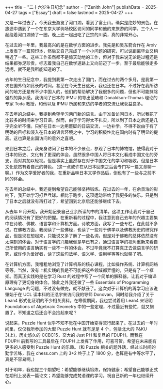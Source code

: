 +++
title = "二十六岁生日纪念"
author = ["Zenith John"]
publishDate = 2025-04-27
tags = ["Essay"]
draft = false
lastmod = 2025-04-27
+++

又是一年过去了。今天我去游览了河口湖，看到了富士山。确实是绝妙的景色。在旅途中遇到了一个在东京大学驹场校区访问的同学和他的来旅游的同学。三个人一起绕着河口湖骑了一圈，晚上还一起出吃了正宗的川菜，真的非常开心。

在过去的一年里，我最高兴的是在数学方面的进步。我先是和吴东箭合作在 Arxiv 上发表了一篇预印本，然后又自己完成了一个小问题的研究，可以说距离毕业又稍稍近了一些。这些工作虽然都不是惊天动地的工作，但对于我来说无论是过程还是结果都弥足珍贵，标志着我自己在数学道路上又向前迈了一步。至于最后能够走多远呢，就不是我所能知道的了。

去年的生日纪念中，我提到我第一次走出了国门，而在过去的两个多月，是我第一次在国外待如此长的时间，甚至在今天生日这天，我也还在日本。不过好在我所访问的地方还是有不少中国人的，他们的帮助解决了我很多的问题，但也不可能抹除强烈的异乡感。我访问了日本的 IPMU 的导出范畴和 Donaldson-Thomas 理论的专家 Toda 教授，和他以及 IPMU 所属和来访的学者的交流让我获益良多。

在去年的总结中，我提到希望学习两门新的语言。由于准备访问日本，所以我花了比较多的时间来学习日语。然而，由于学习得太不扎实，所以到了日本之后还是几乎完全听不懂。只好在日本一边用蹩脚的日语交流，一边补学。不得不说由于有了明确的目标和浸入在日本的语言环境之中，学习的积极性比在国内时有了明显的提高。这也算是出国访问的意外之喜吧。

来到日本之后，我亲身访问了日本的不少景点，参观了日本的博物馆，使得我对于日本的历史、文化有了更深的体会。虽然很多中国人将日本文化看成中国文化的旁支，而对其加以轻视。但是事实上虽然存在对于中国文化的学习和吸收，但是日本文化依然有着自己的特色。（这一点或许在从日本回来之后会专门写一篇文章聊一聊。）作为文学爱好者的我，在重新品味日本文学作品后，倒也有了一些与之前不同的体会。

在去年的总结中，我还提到希望自己能够坚持锻炼。在过去的一年，在余景浩的影响下，我开始学习打乒乓球。相比于跑步，这项运动带给了我更多的快乐。只是到了日本之后就没有再打过了，希望回到北京后还能够继续下去。

从去年 9 月开始，我开始记录自己业余所读的书的清单。这项工作让我对于自己的阅读情况有了更好的把握。在重新看的过程中，我注意到自己去年的兴趣主要集中在诗歌、佛教、语言学和计算机方面。诗歌方面，我写了一些专栏，在此就不多说。在佛教方面，我阅读了一些佛经，也读了一些对于佛学以及佛教历史的研究作品，但是现在想起来，只能说又多了解了一些名词，但是对于佛教的总体依然没有太深刻的体会。对于语言学的兴趣我倒是早已有之，通过语言学的视角重新来看自己所使用的语言确实有一些不一样的体会。不过毕竟我不打算真正去做语言学的研究，或许作为爱好者，读了这些句法学、语义学、语用学等等也就够了吧。

在计算机方面，我粗粗地浏览了计算机系的核心课程，比如操作系统、计算机网络等等。当然，没有上机实践的我是不可能把这些领域都弄懂的，只是有了一个框架。而真正实践的是在学习 Rust 的过程中写了一个简单的解释器，让我对于编译原理有了更切身的体会。除此之外我还做了一些 Essentials of Programming Language 的习题，不过没有做完，就不献丑了。这次对于计算机的再学习应该说肇始于在 UCL 读本科的汪泓宇来访问我的导师 Donovan，同时给我介绍了关于 Lean4 形式化证明的不少相关资料。在寒假期间，我也尝试着用 Lean4 来证明 Foundations of Algebraic Geometry 中的一些定理，不过最近有些忙，就又搁置了。不知道之后还会不会捡起来呢？

说起来，Puzzle Hunt 似乎不知不觉在中国开始变得流行起来了。在过去的一年时间里，仅仅我所参加的大型 Puzzle Hunt 就有足足 4 个，包括北大的 P&amp;KU 3(上)，历史悠久的 CCBC15，交大的 Just PH 和复旦的 FDUPH。而我在 FDUPH 前我写的工具最后在 FDUPH 上发挥了作用，可喜可贺。希望在未来能有更多的人感受到 Puzzle Hunt 的乐趣。（和 Puzzle 相关的题外话，经过长时间的勤学苦练，我在 chess.com 上的 3+2 终于上了 1800 分，也算是有中等水平了，真是不容易啊。）

对于明年，我也提三个期望吧：希望能够继续锻炼，保持健康；希望自己能够正式在期刊上发表一篇论文；希望能够完成梵语课的学习。祝自己新的一年也继续开心。
